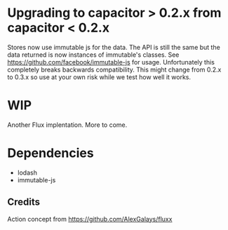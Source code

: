 # Upgrading to capacitor > 0.2.x from capacitor < 0.2.x

Stores now use immutable js for the data. The API is still the same but the data returned is now instances of immutable's classes. See https://github.com/facebook/immutable-js for usage. Unfortunately this completely breaks backwards compatibility. This might change from 0.2.x to 0.3.x so use at your own risk while we test how well it works.

# WIP
Another Flux implentation. More to come.

# Dependencies
* lodash
* immutable-js

## Credits
Action concept from https://github.com/AlexGalays/fluxx
